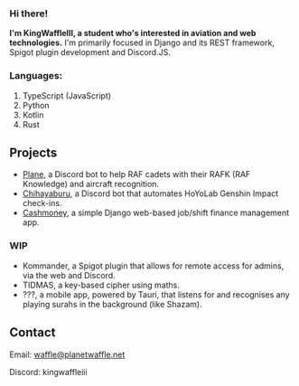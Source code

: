 ### Hi there!

**I'm KingWaffleIII, a student who's interested in aviation and web technologies.**
I'm primarily focused in Django and its REST framework, Spigot plugin development and Discord.JS.

### Languages:
1. TypeScript (JavaScript)
2. Python
3. Kotlin
4. Rust

## Projects
- [Plane](https://github.com/KingWaffleIII/plane), a Discord bot to help RAF cadets with their RAFK (RAF Knowledge) and aircraft recognition.
- [Chihayaburu](https://github.com/KingWaffleIII/chihayaburu), a Discord bot that automates HoYoLab Genshin Impact check-ins.
- [Cashmoney](https://github.com/KingWaffleIII/cashmoney), a simple Django web-based job/shift finance management app.

### WIP
- Kommander, a Spigot plugin that allows for remote access for admins, via the web and Discord.
- TIDMAS, a key-based cipher using maths.
- ???, a mobile app, powered by Tauri, that listens for and recognises any playing surahs in the background (like Shazam).

## Contact
Email: waffle@planetwaffle.net

Discord: kingwaffleiii
